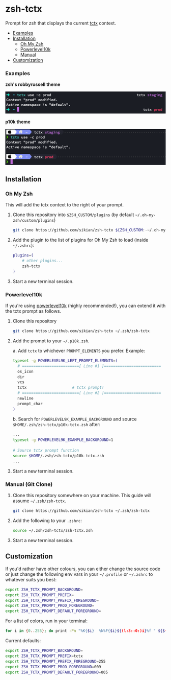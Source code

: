# zsh-tctx

Prompt for zsh that displays the current [tctx](https://github.com/jlegrone/tctx) context.

- [Examples](#examples)
- [Installation](#installation)
  - [Oh My Zsh](#oh-my-zsh)
  - [Powerlevel10k](#powerlevel10k)
  - [Manual](#manual-git-clone)
- [Customization](#customization)

### Examples

**zsh's robbyrussell theme**

![zsh prompt](docs/robyrussell-prompt.png)

**p10k theme**

![p10k prompt](docs/p10k-prompt.png)

## Installation

### Oh My Zsh

This will add the tctx context to the right of your prompt.

1. Clone this repository into `$ZSH_CUSTOM/plugins` (by default `~/.oh-my-zsh/custom/plugins`)

    ```sh
    git clone https://github.com/sikian/zsh-tctx ${ZSH_CUSTOM:-~/.oh-my-zsh/custom}/plugins/zsh-tctx
    ```

2. Add the plugin to the list of plugins for Oh My Zsh to load (inside `~/.zshrc`):

    ```sh
    plugins=( 
        # other plugins...
        zsh-tctx
    )
    ```

3. Start a new terminal session.

### Powerlevel10k

If you're using [powerlevel10k](https://github.com/romkatv/powerlevel10k)
(highly recommended!), you can extend it with the tctx prompt as follows.

1. Clone this repository 

    ```sh
    git clone https://github.com/sikian/zsh-tctx ~/.zsh/zsh-tctx
    ```

2. Add the prompt to your `~/.p10k.zsh`. 
 
    a. Add `tctx` to whichever `PROMPT_ELEMENTS` you prefer. Example:
    ```sh
    typeset -g POWERLEVEL9K_LEFT_PROMPT_ELEMENTS=(
      # =========================[ Line #1 ]=========================
      os_icon
      dir
      vcs
      tctx                    # tctx prompt!
      # =========================[ Line #2 ]=========================
      newline
      prompt_char
    )
    ```
 
    b. Search for `POWERLEVEL9K_EXAMPLE_BACKGROUND` and source `$HOME/.zsh/zsh-tctx/p10k-tctx.zsh` after:
    ```sh
    ...
    typeset -g POWERLEVEL9K_EXAMPLE_BACKGROUND=1

    # Source tctx prompt function
    source $HOME/.zsh/zsh-tctx/p10k-tctx.zsh
    ...
    ```

3. Start a new terminal session.

### Manual (Git Clone)

1. Clone this repository somewhere on your machine. This guide will assume `~/.zsh/zsh-tctx`.

    ```sh
    git clone https://github.com/sikian/zsh-tctx ~/.zsh/zsh-tctx
    ```

2. Add the following to your `.zshrc`:

    ```sh
    source ~/.zsh/zsh-tctx/zsh-tctx.zsh
    ```

3. Start a new terminal session.

## Customization

If you'd rather have other colours, you can either change the source code or
just change the following env vars in your `~/.profile` or `~/.zshrc` to whatever suits you best:

```sh
export ZSH_TCTX_PROMPT_BACKGROUND=
export ZSH_TCTX_PROMPT_PREFIX=
export ZSH_TCTX_PROMPT_PREFIX_FOREGROUND=
export ZSH_TCTX_PROMPT_PROD_FOREGROUND=
export ZSH_TCTX_PROMPT_DEFAULT_FOREGROUND=
```

For a list of colors, run in your terminal:
```sh
for i in {0..255}; do print -Pn "%K{$i}  %k%F{$i}${(l:3::0:)i}%f " ${${(M)$((i%6)):#3}:+$'\n'}; done
```

Current defaults:
```sh
export ZSH_TCTX_PROMPT_BACKGROUND=
export ZSH_TCTX_PROMPT_PREFIX=tctx
export ZSH_TCTX_PROMPT_PREFIX_FOREGROUND=255
export ZSH_TCTX_PROMPT_PROD_FOREGROUND=009
export ZSH_TCTX_PROMPT_DEFAULT_FOREGROUND=005
```

